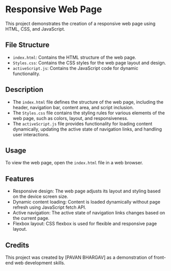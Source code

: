 # Responsive Web Page

This project demonstrates the creation of a responsive web page using HTML, CSS, and JavaScript.

## File Structure

- `index.html`: Contains the HTML structure of the web page.
- `Styles.css`: Contains the CSS styles for the web page layout and design.
- `activeScript.js`: Contains the JavaScript code for dynamic functionality.

## Description

- The `index.html` file defines the structure of the web page, including the header, navigation bar, content area, and script inclusion.
- The `Styles.css` file contains the styling rules for various elements of the web page, such as colors, layout, and responsiveness.
- The `activeScript.js` file provides functionality for loading content dynamically, updating the active state of navigation links, and handling user interactions.

## Usage

To view the web page, open the `index.html` file in a web browser.

## Features

- Responsive design: The web page adjusts its layout and styling based on the device screen size.
- Dynamic content loading: Content is loaded dynamically without page refresh using JavaScript fetch API.
- Active navigation: The active state of navigation links changes based on the current page.
- Flexbox layout: CSS flexbox is used for flexible and responsive page layout.

## Credits

This project was created by [PAVAN BHARGAV] as a demonstration of front-end web development skills.

